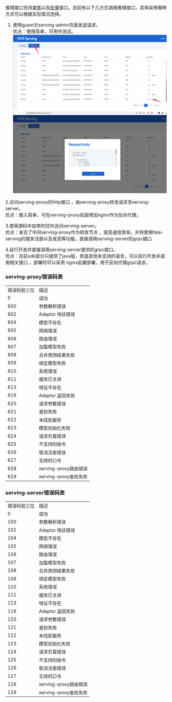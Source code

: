 推理接口支持[单笔](./single.md)以及[批量](./batch.md)接口。目前有以下几方式调用推理接口，具体采用哪种方式可以根据实际情况选择。 

1. 使用guest方serving-admin页面发送请求。    
优点：使用简单，可用作测试。
![single](../img/inference-single-1.jpg)
![single](../img/inference-single-2.jpg)

2.访问serving-proxy的http接口 ，由serving-proxy转发请求至serving-server。    
优点：接入简单，可在serving-proxy前面增加nginx作为反向代理。

3.使用源码中自带的SDK访问serving-server。  
优点：省去了中间serving-proxy作为转发节点 ，提高通信效率。并将使用fate-serving的服务注册以及发现等功能，直接调用serving-server的grpc接口

4.自行开发并直接调用serving-server提供的grpc接口。     
优点：目前sdk部分只提供了java版，若是其他未支持的语言，可以自行开发并调用相关接口 。部署时可以采用 nginx前置部署，用于反向代理grpc请求。

### serving-proxy错误码表
<table>
  <tr>
    <td>错误码低三位</td>
    <td>描述</td>
  </tr>
  <tr>
    <td>0</td>
    <td>成功</td>
  </tr>
  <tr>
    <td>600</td>
    <td>参数解析错误</td>
  </tr>
  <tr>
    <td>602</td>
    <td>Adaptor 特征错误</td>
  </tr>
  <tr>
    <td>604</td>
    <td>模型不存在</td>
  </tr>
  <tr>
    <td>605</td>
    <td>网络错误</td>
  </tr>
  <tr>
    <td>606</td>
    <td>路由错误</td>
  </tr>
  <tr>
    <td>607</td>
    <td>加载模型失败</td>
  </tr>
  <tr>
    <td>608</td>
    <td>合并预测结果失败</td>
  </tr>
  <tr>
    <td>609</td>
    <td>绑定模型失败</td>
  </tr>
  <tr>
    <td>610</td>
    <td>系统错误</td>
  </tr>
  <tr>
    <td>611</td>
    <td>服务已关闭</td>
  </tr>
  <tr>
    <td>613</td>
    <td>特征不存在</td>
  </tr>
  <tr>
    <td>616</td>
    <td>Adaptor 返回失败</td>
  </tr>
  <tr>
    <td>620</td>
    <td>请求参数错误</td>
  </tr>
  <tr>
    <td>621</td>
    <td>鉴权失败</td>
  </tr>
  <tr>
    <td>622</td>
    <td>未找到服务</td>
  </tr>
  <tr>
    <td>623</td>
    <td>模型初始化失败</td>
  </tr>
  <tr>
    <td>624</td>
    <td>请求负载错误</td>
  </tr>
  <tr>
    <td>625</td>
    <td>不支持的指令</td>
  </tr>
  <tr>
    <td>626</td>
    <td>取消注册错误</td>
  </tr>
  <tr>
    <td>627</td>
    <td>无效的口令</td>
  </tr>
  <tr>
    <td>628</td>
    <td>serving-proxy路由错误</td>
  </tr>
  <tr>
    <td>629</td>
    <td>serving-proxy鉴权失败</td>
  </tr>
</table>


### serving-server错误码表
<table>
  <tr>
    <td>错误码低三位</td>
    <td>描述</td>
  </tr>
  <tr>
    <td>0</td>
    <td>成功</td>
  </tr>
  <tr>
    <td>100</td>
    <td>参数解析错误</td>
  </tr>
  <tr>
    <td>102</td>
    <td>Adaptor 特征错误</td>
  </tr>
  <tr>
    <td>104</td>
    <td>模型不存在</td>
  </tr>
  <tr>
    <td>105</td>
    <td>网络错误</td>
  </tr>
  <tr>
    <td>106</td>
    <td>路由错误</td>
  </tr>
  <tr>
    <td>107</td>
    <td>加载模型失败</td>
  </tr>
  <tr>
    <td>108</td>
    <td>合并预测结果失败</td>
  </tr>
  <tr>
    <td>109</td>
    <td>绑定模型失败</td>
  </tr>
  <tr>
    <td>110</td>
    <td>系统错误</td>
  </tr>
  <tr>
    <td>111</td>
    <td>服务已关闭</td>
  </tr>
  <tr>
    <td>113</td>
    <td>特征不存在</td>
  </tr>
  <tr>
    <td>116</td>
    <td>Adaptor 返回失败</td>
  </tr>
  <tr>
    <td>120</td>
    <td>请求参数错误</td>
  </tr>
  <tr>
    <td>121</td>
    <td>鉴权失败</td>
  </tr>
  <tr>
    <td>122</td>
    <td>未找到服务</td>
  </tr>
  <tr>
    <td>123</td>
    <td>模型初始化失败</td>
  </tr>
  <tr>
    <td>124</td>
    <td>请求负载错误</td>
  </tr>
  <tr>
    <td>125</td>
    <td>不支持的指令</td>
  </tr>
  <tr>
    <td>126</td>
    <td>取消注册错误</td>
  </tr>
  <tr>
    <td>127</td>
    <td>无效的口令</td>
  </tr>
  <tr>
    <td>128</td>
    <td>serving-proxy路由错误</td>
  </tr>
  <tr>
    <td>129</td>
    <td>serving-proxy鉴权失败</td>
  </tr>
</table>
